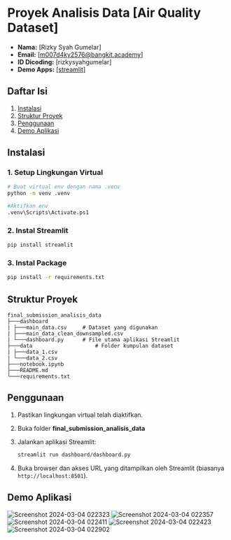 # Proyek Analisis Data [Air Quality Dataset]

- **Nama:** [Rizky Syah Gumelar]
- **Email:** [m007d4ky2576@bangkit.academy]
- **ID Dicoding:** [rizkysyahgumelar]
- **Demo Apps:** [[streamlit]](https://final-airquality.streamlit.app/)

## Daftar Isi

1. [Instalasi](#instalasi)
2. [Struktur Proyek](#struktur-proyek)
3. [Penggunaan](#penggunaan)
4. [Demo Aplikasi](#demo-aplikasi)

## Instalasi

### 1. Setup Lingkungan Virtual

```bash
# Buat virtual env dengan nama .venv
python -m venv .venv

#Aktifkan env
.venv\Scripts\Activate.ps1
```
### 2. Instal Streamlit

```bash
pip install streamlit
```
### 3. Instal Package

```bash
pip install -r requirements.txt
```


## Struktur Proyek

```
final_submission_analisis_data
├───dashboard
| ├───main_data.csv		# Dataset yang digunakan
| ├───main_data_clean_downsampled.csv
| └───dashboard.py 		# File utama aplikasi Streamlit
├───data					# Folder kumpulan dataset
| ├───data_1.csv
| └───data_2.csv
├───notebook.ipynb
├───README.md
└───requirements.txt
```

## Penggunaan

1. Pastikan lingkungan virtual telah diaktifkan.

2. Buka folder **final_submission_analisis_data**

3. Jalankan aplikasi Streamlit:
   ```bash
   streamlit run dashboard/dashboard.py
   ```

4. Buka browser dan akses URL yang ditampilkan oleh Streamlit (biasanya `http://localhost:8501`).

## Demo Aplikasi

![Screenshot 2024-03-04 022323](https://github.com/rizky-gumelar/final_submission_analisis_data/assets/91964713/c0c9ab73-26b4-470e-8f52-f55332ec3d36)
![Screenshot 2024-03-04 022357](https://github.com/rizky-gumelar/final_submission_analisis_data/assets/91964713/dca961e7-2523-430c-9093-b3f157fea165)
![Screenshot 2024-03-04 022411](https://github.com/rizky-gumelar/final_submission_analisis_data/assets/91964713/665654ab-394c-4f1e-a0bc-c1cf95c6b17b)
![Screenshot 2024-03-04 022423](https://github.com/rizky-gumelar/final_submission_analisis_data/assets/91964713/471530a3-c9a8-4d35-b2dd-ef44d1b8a992)
![Screenshot 2024-03-04 022902](https://github.com/rizky-gumelar/final_submission_analisis_data/assets/91964713/72ec326e-99a5-441a-a10e-be99986a85be)
